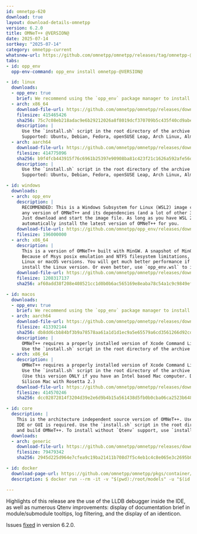 ```yaml
---
id: omnetpp-620
download: true
layout: download-details-omnetpp
version: 6.2.0
title: OMNeT++ @VERSION@
date: 2025-07-14
sortkey: "2025-07-14"
category: omnetpp-current
whatsnew-url: https://github.com/omnetpp/omnetpp/releases/tag/omnetpp-@VERSION@
tabs:
- id: opp_env
  opp-env-command: opp_env install omnetpp-@VERSION@

- id: linux
  downloads:
  - opp_env: true
    brief: We recommend using the `opp_env` package manager to install OMNeT++ and other models and frameworks.
  - arch: x86_64
    download-file-url: https://github.com/omnetpp/omnetpp/releases/download/omnetpp-@VERSION@/omnetpp-@VERSION@-linux-x86_64.tgz
    filesize: 415465426
    sha256: 75c7c08eb218adac9e6b29212026a8f8019dcf370709b5c435f40cd9abe067f6
    description: |
      Use the `install.sh` script in the root directory of the archive to install dependencies and build OMNeT++.
      Supported: Ubuntu, Debian, Fedora, openSUSE Leap, Arch Linux, AlmaLinux and other similar distros.
  - arch: aarch64
    download-file-url: https://github.com/omnetpp/omnetpp/releases/download/omnetpp-@VERSION@/omnetpp-@VERSION@-linux-aarch64.tgz
    filesize: 414775096
    sha256: b9f4fcb443915f76c6961b25397e90908ba81c423f21c1626a592afe56d7edc9
    description: |
      Use the `install.sh` script in the root directory of the archive to install dependencies and build OMNeT++.
      Supported: Ubuntu, Debian, Fedora, openSUSE Leap, Arch Linux, AlmaLinux and other similar distros.

- id: windows
  downloads:
  - arch: opp_env
    description: |
      RECOMMENDED: This is a Windows Subsystem for Linux (WSL2) image containing `opp_env` which lets you easily install
      any version of OMNeT++ and its dependencies (and a lot of other 3rd-party models and frameworks).
      Just download and start the image file. As long as you have WSL 2.4.4 or later on your machine, it will
      automatically install the latest version of OMNeT++ for you.
    download-file-url: https://github.com/omnetpp/opp_env/releases/download/wsl/opp_env.wsl
    filesize: 196000000
  - arch: x86_64
    description: |
      This is a version of OMNeT++ built with MinGW. A snapshot of MinGW64 toolchain is bundled with this archive.
      Because of Msys posix emulation and NTFS filesystem limitations, this version is a LOT slower for development than the
      Linux or macOS versions. You will get much better performance if you use WSL2 (https://github.com/microsoft/WSL) and
      install the Linux version. Or even better, use `opp_env.wsl` to install `opp_env` directly on WSL2.
    download-file-url: https://github.com/omnetpp/omnetpp/releases/download/omnetpp-@VERSION@/omnetpp-@VERSION@-windows-x86_64.7z
    filesize: 1208317137
    sha256: af60add38f208e408521cc1d0b0b6ac565169e8eaba78c54a1c9c9849ef81d5b

- id: macos
  downloads:
  - opp_env: true
    brief: We recommend using the `opp_env` package manager to install OMNeT++ and other models and frameworks.
  - arch: aarch64
    download-file-url: https://github.com/omnetpp/omnetpp/releases/download/omnetpp-@VERSION@/omnetpp-@VERSION@-macos-aarch64.tgz
    filesize: 413392144
    sha256: db8dd6cbb84bf3b9a78578aa61a1d1d1ec9a5e65579a6cd3561266d92cd7b695
    description: |
      OMNeT++ requires a properly installed version of Xcode Command Line Tools and Homebrew (https://brew.sh/).
      Use the `install.sh` script in the root directory of the archive to install dependencies and build OMNeT++.
  - arch: x86_64
    description: |
      OMNeT++ requires a properly installed version of Xcode Command Line Tools and Homebrew (https://brew.sh/).
      Use the `install.sh` script in the root directory of the archive to install dependencies and build OMNeT++.
      (Use this version ONLY if you have an Intel based Mac computer. Do not use this version on an Apple
      Silicon Mac with Rosetta 2.)
    download-file-url: https://github.com/omnetpp/omnetpp/releases/download/omnetpp-@VERSION@/omnetpp-@VERSION@-macos-x86_64.tgz
    filesize: 414570246
    sha256: dcc02872814f3204d39e2e6d9b4b15a561438d5fb0b0cba06ca2523b648d6ba5

- id: core
  description: |
    This is the architecture independent source version of OMNeT++. Useful for installing OMNeT++ on a system where no
    IDE or GUI is required. Use the `install.sh` script in the root directory of the archive to install all dependencies
    and build OMNeT++. To install without `Qtenv` support, use `install.sh --no-gui`.
  downloads:
  - arch: generic
    download-file-url: https://github.com/omnetpp/omnetpp/releases/download/omnetpp-@VERSION@/omnetpp-@VERSION@-core.tgz
    filesize: 79479342
    sha256: 2945d225d964e7cfea9c19ba21411b708d7f5c4eb1c4c8e065e3c2695b0814a7

- id: docker
  download-page-url: https://github.com/omnetpp/omnetpp/pkgs/container/omnetpp
  description: $ docker run --rm -it -v "$(pwd):/root/models" -u "$(id -u):$(id -g)" ghcr.io/omnetpp/omnetpp:u24.04-@VERSION@

---
```

Highlights of this release are the use of the LLDB debugger inside the IDE, as well as numerous Qtenv improvements: display of documentation brief in module/submodule tooltips, log filtering, and the display of an identicon.

Issues [fixed](https://github.com/omnetpp/omnetpp/issues?q=is%3Aissue+is%3Aclosed+milestone%3A6.2) in version 6.2.0.
